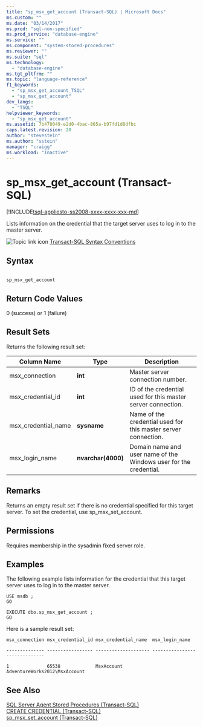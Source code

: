 ```yaml
---
title: "sp_msx_get_account (Transact-SQL) | Microsoft Docs"
ms.custom: ""
ms.date: "03/14/2017"
ms.prod: "sql-non-specified"
ms.prod_service: "database-engine"
ms.service: ""
ms.component: "system-stored-procedures"
ms.reviewer: ""
ms.suite: "sql"
ms.technology: 
  - "database-engine"
ms.tgt_pltfrm: ""
ms.topic: "language-reference"
f1_keywords: 
  - "sp_msx_get_account_TSQL"
  - "sp_msx_get_account"
dev_langs: 
  - "TSQL"
helpviewer_keywords: 
  - "sp_msx_get_account"
ms.assetid: 7b478049-e2d0-4bac-865a-b97fd1d8dfbc
caps.latest.revision: 20
author: "stevestein"
ms.author: "sstein"
manager: "craigg"
ms.workload: "Inactive"
---
```

# sp_msx_get_account (Transact-SQL)
[!INCLUDE[tsql-appliesto-ss2008-xxxx-xxxx-xxx-md](../../includes/tsql-appliesto-ss2008-xxxx-xxxx-xxx-md.md)]

  Lists information on the credential that the target server uses to log in to the master server.  
  
 ![Topic link icon](../../database-engine/configure-windows/media/topic-link.gif "Topic link icon") [Transact-SQL Syntax Conventions](../../t-sql/language-elements/transact-sql-syntax-conventions-transact-sql.md)  
  
## Syntax  
  
```  
  
sp_msx_get_account  
```  
  
## Return Code Values  
 0 (success) or 1 (failure)  
  
## Result Sets  
 Returns the following result set:  
  
|Column Name|Type|Description|  
|-----------------|----------|-----------------|  
|msx_connection|**int**|Master server connection number.|  
|msx_credential_id|**int**|ID of the credential used for this master server connection.|  
|msx_credential_name|**sysname**|Name of the credential used for this master server connection.|  
|msx_login_name|**nvarchar(4000)**|Domain name and user name of the Windows user for the credential.|  
  
## Remarks  
 Returns an empty result set if there is no credential specified for this target server. To set the credential, use sp_msx_set_account.  
  
## Permissions  
 Requires membership in the sysadmin fixed server role.  
  
## Examples  
 The following example lists information for the credential that this target server uses to log in to the master server.  
  
```  
USE msdb ;  
GO  
  
EXECUTE dbo.sp_msx_get_account ;  
GO  
```  
  
 Here is a sample result set:  
  
 `msx_connection msx_credential_id msx_credential_name  msx_login_name`  
  
 `-------------- ----------------- -------------------- ------------------------------`  
  
 `1              65538             MsxAccount           AdventureWorks2012\MsxAccount`  
  
## See Also  
 [SQL Server Agent Stored Procedures &#40;Transact-SQL&#41;](../../relational-databases/system-stored-procedures/sql-server-agent-stored-procedures-transact-sql.md)   
 [CREATE CREDENTIAL &#40;Transact-SQL&#41;](../../t-sql/statements/create-credential-transact-sql.md)   
 [sp_msx_set_account &#40;Transact-SQL&#41;](../../relational-databases/system-stored-procedures/sp-msx-set-account-transact-sql.md)  
  
  
